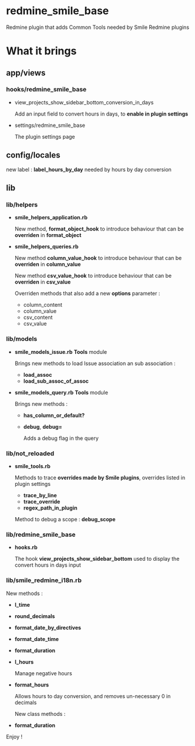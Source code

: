 redmine_smile_base
==================

Redmine plugin that adds Common Tools needed by Smile Redmine plugins

# What it brings

## app/views

### hooks/redmine_smile_base

* view_projects_show_sidebar_bottom_conversion_in_days

    Add an input field to convert hours in days, to **enable in plugin settings**

* settings/redmine_smile_base

  The plugin settings page

## config/locales

  new label : **label_hours_by_day** needed by hours by day conversion

## lib

### lib/helpers

* **smile_helpers_application.rb**

    New method, **format_object_hook** to introduce behaviour that can be **overriden** in **format_object**

* **smile_helpers_queries.rb**

  New method **column_value_hook** to introduce behaviour that can be **overriden** in **column_value**

  New method **csv_value_hook** to introduce behaviour that can be **overriden** in **csv_value**

  Overriden methods that also add a new **options** parameter :

  * column_content
  * column_value
  * csv_content
  * csv_value

### lib/models

* **smile_models_issue.rb** **Tools** module

  Brings new methods to load Issue association an sub association :

  * **load_assoc**
  * **load_sub_assoc_of_assoc**
* **smile_models_query.rb** **Tools** module

  Brings new methods :

  * **has_column_or_default?**
  * **debug**, **debug=**

    Adds a debug flag in the query

### lib/not_reloaded

* **smile_tools.rb**

  Methods to trace **overrides made by Smile plugins**, overrides listed in plugin settings
  * **trace_by_line**
  * **trace_override**
  * **regex_path_in_plugin**

  Method to debug a scope : **debug_scope**

### lib/redmine_smile_base

* **hooks.rb**

  The hook **view_projects_show_sidebar_bottom** used to display the convert hours in days input

### lib/smile_redmine_i18n.rb

  New methods :

* **l_time**
* **round_decimals**
* **format_date_by_directives**
* **format_date_time**
* **format_duration**
* **l_hours**

  Manage negative hours

* **format_hours**

  Allows hours to day conversion, and removes un-necessary 0 in decimals

  New class methods :

* **format_duration**


Enjoy !

